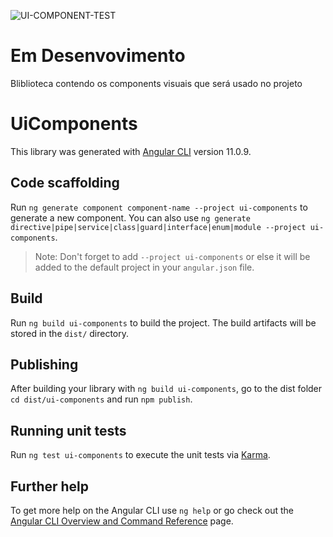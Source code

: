 ![UI-COMPONENT-TEST](https://github.com/Renangns/whats-catalogo-front/workflows/UI-COMPONENT-TEST/badge.svg)

# Em Desenvovimento

Bliblioteca contendo os components visuais que será usado no projeto

# UiComponents

This library was generated with [Angular CLI](https://github.com/angular/angular-cli) version 11.0.9.

## Code scaffolding

Run `ng generate component component-name --project ui-components` to generate a new component. You can also use `ng generate directive|pipe|service|class|guard|interface|enum|module --project ui-components`.

> Note: Don't forget to add `--project ui-components` or else it will be added to the default project in your `angular.json` file.

## Build

Run `ng build ui-components` to build the project. The build artifacts will be stored in the `dist/` directory.

## Publishing

After building your library with `ng build ui-components`, go to the dist folder `cd dist/ui-components` and run `npm publish`.

## Running unit tests

Run `ng test ui-components` to execute the unit tests via [Karma](https://karma-runner.github.io).

## Further help

To get more help on the Angular CLI use `ng help` or go check out the [Angular CLI Overview and Command Reference](https://angular.io/cli) page.
